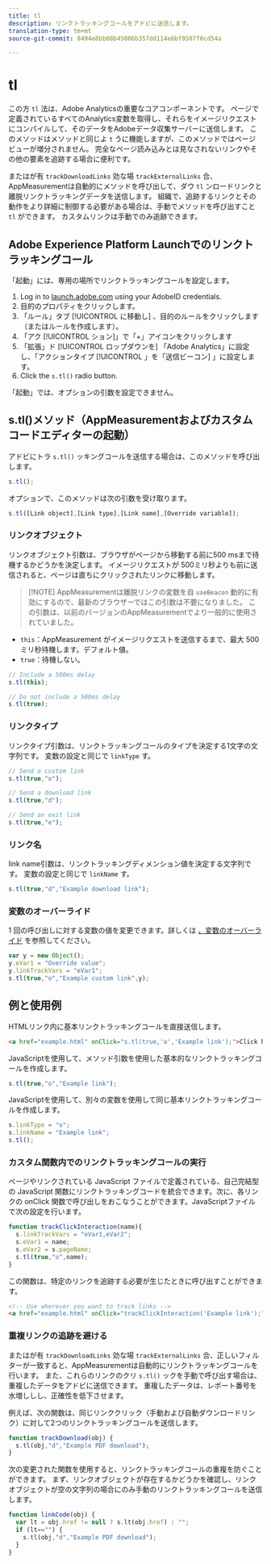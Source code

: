 ```yaml
---
title: tl
description: リンクトラッキングコールをアドビに送信します。
translation-type: tm+mt
source-git-commit: 8494e8bb08b45006b357dd114e6bf9507f0cd54a

---
```



# tl

この方 `tl` 法は、Adobe Analyticsの重要なコアコンポーネントです。 ページで定義されているすべてのAnalytics変数を取得し、それらをイメージリクエストにコンパイルして、そのデータをAdobeデータ収集サーバーに送信します。 このメソッドはメソッドと同じよ `t` うに機能しますが、このメソッドではページビューが増分されません。 完全なページ読み込みとは見なされないリンクやその他の要素を追跡する場合に便利です。

またはが有 `trackDownloadLinks` 効な場 `trackExternalLinks` 合、AppMeasurementは自動的にメソッドを呼び出して、ダウ `tl` ンロードリンクと離脱リンクトラッキングデータを送信します。 組織で、追跡するリンクとその動作をより詳細に制御する必要がある場合は、手動でメソッドを呼び出すこと `tl` ができます。 カスタムリンクは手動でのみ追跡できます。

## Adobe Experience Platform Launchでのリンクトラッキングコール

「起動」には、専用の場所でリンクトラッキングコールを設定します。

1. Log in to [launch.adobe.com](https://launch.adobe.com) using your AdobeID credentials.
1. 目的のプロパティをクリックします。
1. 「ルール」タブ [!UICONTROL に移動し] 、目的のルールをクリックします（またはルールを作成します）。
1. 「アク [!UICONTROL ション]」で「+」アイコンをクリックします
1. 「拡張」ド [!UICONTROL ロップダウンを] 「Adobe Analytics」に設定し、「アクションタイプ [!UICONTROL 」を「送信ビーコン] 」に設定します。
1. Click the `s.tl()` radio button.

「起動」では、オプションの引数を設定できません。

## s.tl()メソッド（AppMeasurementおよびカスタムコードエディターの起動）

アドビにトラ `s.tl()` ッキングコールを送信する場合は、このメソッドを呼び出します。

```js
s.tl();
```

オプションで、このメソッドは次の引数を受け取ります。

```js
s.tl([Link object],[Link type],[Link name],[Override variable]);
```

### リンクオブジェクト

リンクオブジェクト引数は、ブラウザがページから移動する前に500 msまで待機するかどうかを決定します。 イメージリクエストが 500ミリ秒よりも前に送信されると、ページは直ちにクリックされたリンクに移動します。

> [!NOTE] AppMeasurementは離脱リンクの変数を自 `useBeacon` 動的に有効にするので、最新のブラウザーではこの引数は不要になりました。 この引数は、以前のバージョンのAppMeasurementでより一般的に使用されていました。

* `this`：AppMeasurement がイメージリクエストを送信するまで、最大 500ミリ秒待機します。デフォルト値。
* `true`：待機しない。

```JavaScript
// Include a 500ms delay
s.tl(this);

// Do not include a 500ms delay
s.tl(true);
```

### リンクタイプ

リンクタイプ引数は、リンクトラッキングコールのタイプを決定する1文字の文字列です。 変数の設定と同じで `linkType` す。

```js
// Send a custom link
s.tl(true,"o");

// Send a download link
s.tl(true,"d");

// Send an exit link
s.tl(true,"e");
```

### リンク名

link name引数は、リンクトラッキングディメンション値を決定する文字列です。 変数の設定と同じで `linkName` す。

```js
s.tl(true,"d","Example download link");
```

### 変数のオーバーライド

1 回の呼び出しに対する変数の値を変更できます。詳しくは [、変数のオーバーライド](../../js/overrides.md) を参照してください。

```js
var y = new Object();
y.eVar1 = "Override value";
y.linkTrackVars = "eVar1";
s.tl(true,"o","Example custom link",y);
```

## 例と使用例

HTMLリンク内に基本リンクトラッキングコールを直接送信します。

```HTML
<a href="example.html" onClick="s.tl(true,'o','Example link');">Click here</a>
```

JavaScriptを使用して、メソッド引数を使用した基本的なリンクトラッキングコールを作成します。

```JavaScript
s.tl(true,"o","Example link");
```

JavaScriptを使用して、別々の変数を使用して同じ基本リンクトラッキングコールを作成します。

```js
s.linkType = "o";
s.linkName = "Example link";
s.tl();
```

### カスタム関数内でのリンクトラッキングコールの実行

ページやリンクされている JavaScript ファイルで定義されている、自己完結型の JavaScript 関数にリンクトラッキングコードを統合できます。次に、各リンクの onClick 関数で呼び出しをおこなうことができます。JavaScriptファイルで次の設定を行います。

```JavaScript
function trackClickInteraction(name){
  s.linkTrackVars = "eVar1,eVar2";
  s.eVar1 = name;
  s.eVar2 = s.pageName;
  s.tl(true,"o",name);
}
```

この関数は、特定のリンクを追跡する必要が生じたときに呼び出すことができます。

```HTML
<!-- Use wherever you want to track links -->
<a href="example.html" onClick="trackClickInteraction('Example link');">Click here</a>
```

### 重複リンクの追跡を避ける

またはが有 `trackDownloadLinks` 効な場 `trackExternalLinks` 合、正しいフィルターが一致すると、AppMeasurementは自動的にリンクトラッキングコールを行います。 また、これらのリンクのクリ `s.tl()` ックを手動で呼び出す場合は、重複したデータをアドビに送信できます。 重複したデータは、レポート番号を水増ししし、正確性を低下させます。

例えば、次の関数は、同じリンククリック（手動および自動ダウンロードリンク）に対して2つのリンクトラッキングコールを送信します。

```JavaScript
function trackDownload(obj) {
  s.tl(obj,"d","Example PDF download");
}
```

次の変更された関数を使用すると、リンクトラッキングコールの重複を防ぐことができます。 まず、リンクオブジェクトが存在するかどうかを確認し、リンクオブジェクトが空の文字列の場合にのみ手動のリンクトラッキングコールを送信します。

```JavaScript
function linkCode(obj) {
  var lt = obj.href != null ? s.lt(obj.href) : "";
  if (lt=="") {
    s.tl(obj,"d","Example PDF download");
  }
}
```
